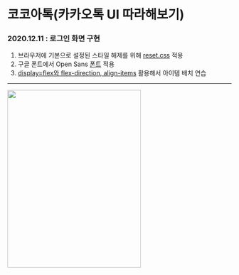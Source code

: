 # 코코아톡(카카오톡 UI 따라해보기)
### 2020.12.11 : 로그인 화면 구현
1. 브라우저에 기본으로 설정된 스타일 해제를 위해 [reset.css](https://github.com/junu0516/KokoaTalk_Clone/blob/main/css/reset.css) 적용
2. 구글 폰트에서 Open Sans [폰트](https://github.com/junu0516/KokoaTalk_Clone/blob/main/css/styles.css) 적용
3. [display=flex와 flex-direction, align-items](https://github.com/junu0516/KokoaTalk_Clone/blob/main/css/styles.css) 활용해서 아이템 배치 연습
***
<img src="https://user-images.githubusercontent.com/68586291/101794625-69962b80-3b4a-11eb-879f-20f2044b1f1f.jpg" width="300px" height="400px">   

